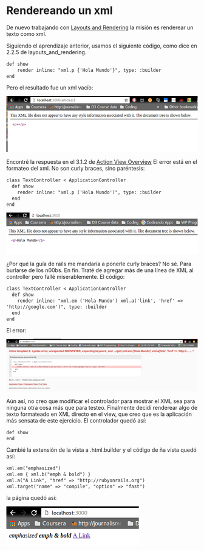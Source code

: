 # Rendereando un xml

De nuevo trabajando con [Layouts and Rendering](http://guides.rubyonrails.org/layouts_and_rendering.html) la misión es renderear un texto como xml.

Siguiendo el aprendizaje anterior, usamos el siguiente código, como dice en 2.2.5 de layouts_and_rendering.

```  
def show
    render inline: "xml.p {'Hola Mundo'}", type: :builder
end
  ```
Pero el resultado fue un xml vacío:

![alt-text](noxml.png)

Encontré la respuesta en el 3.1.2 de [Action View Overview](http://guides.rubyonrails.org/action_view_overview.html) El error está en el formateo del xml. No son curly braces, sino paréntesis:

```
class TextController < ApplicationController
  def show
    render inline: "xml.p ('Hola Mundo')", type: :builder
  end
end
```

![alt-text](conxml.png)

¿Por qué la guía de rails me mandaría a ponerle curly braces? No sé. Para burlarse de los n00bs. En fin. Traté de agregar más de una línea de XML al controller pero fallé miserablemente. El código:

```
class TextController < ApplicationController
  def show
    render inline: "xml.em ('Hola Mundo') xml.a('link', 'href' => 'http://google.com')", type: :builder
  end
end
```

El error:

![alt-text](xmldobleerror.png)

Aún así, no creo que modificar el controlador para mostrar el XML sea para ninguna otra cosa más que para testeo. Finalmente decidí renderear algo de texto formateado en XML directo en el view, que creo que es la aplicación más sensata de este ejercicio. El controlador quedó así:

```
def show
end
```

Cambié la extensión de la vista a .html.builder y el código de ña vista quedó así:

```
xml.em("emphasized")
xml.em { xml.b("emph & bold") }
xml.a("A Link", "href" => "http://rubyonrails.org")
xml.target("name" => "compile", "option" => "fast")
```
la página quedó así:

![alt-text](hmtlfinal.png)
